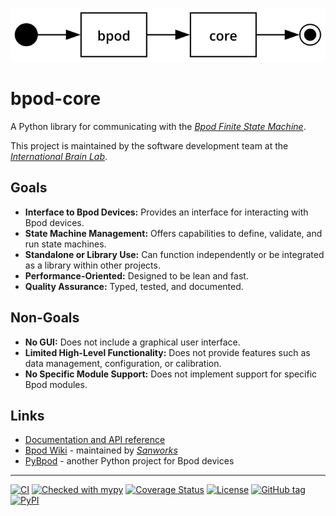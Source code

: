 <p align="center">
  <img src="docs/source/_static/bpod-core.svg" />
</p>

# bpod-core

A Python library for communicating with the [*Bpod Finite State Machine*](https://sanworks.io/).

This project is maintained by the software development team at the
[*International Brain Lab*](https://internationalbrainlab.org/).

## Goals
* **Interface to Bpod Devices:** Provides an interface for interacting with Bpod devices.
* **State Machine Management:** Offers capabilities to define, validate, and run state machines.
* **Standalone or Library Use:** Can function independently or be integrated as a library within other projects.
* **Performance-Oriented:** Designed to be lean and fast.
* **Quality Assurance:** Typed, tested, and documented.

## Non-Goals
* **No GUI:** Does not include a graphical user interface.
* **Limited High-Level Functionality:** Does not provide features such as data management, configuration, or calibration.
* **No Specific Module Support:** Does not implement support for specific Bpod modules.

## Links
* [Documentation and API reference](https://int-brain-lab.github.io/bpod-core)
* [Bpod Wiki](https://sanworks.github.io/Bpod_Wiki) - maintained by [*Sanworks*](https://sanworks.io/)
* [PyBpod](https://pybpod.readthedocs.io) - another Python project for Bpod devices

---
[![CI](https://github.com/int-brain-lab/bpod-core/actions/workflows/main.yaml/badge.svg)](https://github.com/int-brain-lab/bpod-core/actions/workflows/main.yaml)
[![Checked with mypy](https://www.mypy-lang.org/static/mypy_badge.svg)](https://mypy-lang.org/)
[![Coverage Status](https://coveralls.io/repos/github/int-brain-lab/bpod-core/badge.svg?branch=main)](https://coveralls.io/github/int-brain-lab/bpod-core?branch=main)
[![License](https://img.shields.io/github/license/int-brain-lab/bpod-core)](https://github.com/int-brain-lab/bpod-core/blob/main/LICENSE)
[![GitHub tag](https://img.shields.io/github/v/tag/int-brain-lab/bpod-core)](https://github.com/int-brain-lab/bpod-core/tags)
[![PyPI](https://img.shields.io/pypi/v/bpod-core)](https://pypi.org/project/bpod-core/)
